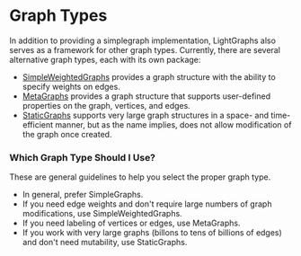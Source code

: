 # Graph Types

In addition to providing a simplegraph implementation, LightGraphs also serves as a framework for other graph types. Currently, there are several alternative graph types, each with its own package:

- [SimpleWeightedGraphs](https://github.com/JuliaGraphs/SimpleGraphs.jl) provides a graph structure with the ability to specify weights on edges.
- [MetaGraphs](https://github.com/JuliaGraphs/MetaGraphs.jl) provides a graph structure that supports user-defined properties on the graph, vertices, and edges.
- [StaticGraphs](https://github.com/JuliaGraphs/StaticGraphs.jl) supports very large graph structures in a space- and time-efficient manner, but as the name implies, does not allow modification of the graph once
created.

### Which Graph Type Should I Use?

These are general guidelines to help you select the proper graph type.

- In general, prefer SimpleGraphs.
- If you need edge weights and don't require large numbers of graph modifications, use SimpleWeightedGraphs.
- If you need labeling of vertices or edges, use MetaGraphs.
- If you work with very large graphs (billons to tens of billions of edges) and don't
need mutability, use StaticGraphs.


